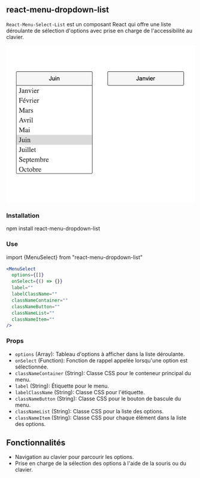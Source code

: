 ## react-menu-dropdown-list

`React-Menu-Select-List` est un composant React qui offre une liste déroulante de sélection d'options avec prise en charge de l'accessibilité au clavier.

![image du menu select](./public/react-menu-select-list.png)

### Installation

npm install react-menu-dropdown-list

### Use

import {MenuSelect} from "react-menu-dropdown-list"

```jsx
<MenuSelect
  options={[]}
  onSelect={() => {}}
  label=""
  labelClassName=""
  classNameContainer=""
  classNameButton=""
  classNameList=""
  classNameItem=""
/>
```

### Props

- `options` (Array): Tableau d'options à afficher dans la liste déroulante.
- `onSelect` (Function): Fonction de rappel appelée lorsqu'une option est sélectionnée.
- `classNameContainer` (String): Classe CSS pour le conteneur principal du menu.
- `label` (String): Étiquette pour le menu.
- `labelClassName` (String): Classe CSS pour l'étiquette.
- `classNameButton` (String): Classe CSS pour le bouton de bascule du menu.
- `classNameList` (String): Classe CSS pour la liste des options.
- `classNameItem` (String): Classe CSS pour chaque élément dans la liste des options.

## Fonctionnalités

- Navigation au clavier pour parcourir les options.
- Prise en charge de la sélection des options à l'aide de la souris ou du clavier.
